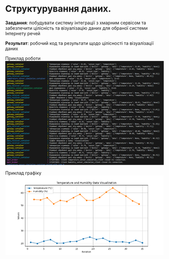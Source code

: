 # Структурування даних.
**Завдання**: побудувати систему інтеграції з хмарним сервісом та забезпечити цілісність та візуалізацію даних для обраної системи Інтернету речей

**Результат**: робочий код та результати щодо цілісності та візуалізації даних 

Приклад роботи
![alt text](image.png)

Приклад графіку
![alt text](visualizations/visualization_20241124_175659.png)
